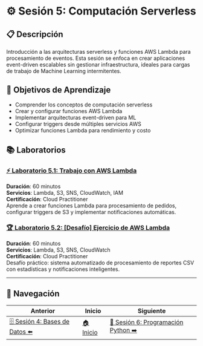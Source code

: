 # ⚙️ Sesión 5: Computación Serverless

## 📋 Descripción
Introducción a las arquitecturas serverless y funciones AWS Lambda para procesamiento de eventos. Esta sesión se enfoca en crear aplicaciones event-driven escalables sin gestionar infraestructura, ideales para cargas de trabajo de Machine Learning intermitentes.

## 🎯 Objetivos de Aprendizaje
- Comprender los conceptos de computación serverless
- Crear y configurar funciones AWS Lambda
- Implementar arquitecturas event-driven para ML
- Configurar triggers desde múltiples servicios AWS
- Optimizar funciones Lambda para rendimiento y costo

## 📚 Laboratorios

### [⚡ Laboratorio 5.1: Trabajo con AWS Lambda](./trabajo-con-aws-lambda/lab-guide.md)
**Duración**: 60 minutos  
**Servicios**: Lambda, S3, SNS, CloudWatch, IAM  
**Certificación**: Cloud Practitioner  
Aprende a crear funciones Lambda para procesamiento de pedidos, configurar triggers de S3 y implementar notificaciones automáticas.

### [🏆 Laboratorio 5.2: [Desafío] Ejercicio de AWS Lambda](./desafio-ejercicio-de-aws-lambda/lab-guide.md)
**Duración**: 60 minutos  
**Servicios**: Lambda, S3, SNS, CloudWatch  
**Certificación**: Cloud Practitioner  
Desafío práctico: sistema automatizado de procesamiento de reportes CSV con estadísticas y notificaciones inteligentes.

---

## 🧭 Navegación

| Anterior | Inicio | Siguiente |
|----------|--------|-----------|
| [🗄️ Sesión 4: Bases de Datos ⬅️](../sesion-04/README.md) | [🏠 Inicio](../README.md) | [🐍 Sesión 6: Programación Python ➡️](../sesion-06/README.md) |
